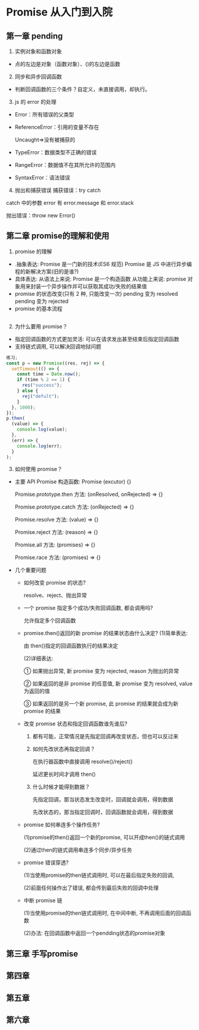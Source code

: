 # Promise 从入门到入院

## 第一章 pending

1. 实例对象和函数对象

- 点的左边是对象（函数对象）、()的左边是函数

2. 同步和异步回调函数

- 判断回调函数的三个条件？自定义，未直接调用，却执行。

3. js 的 error 的处理

- Error：所有错误的父类型
- ReferenceError：引用的变量不存在

  Uncaught=>没有被捕获的

- TypeError：数据类型不正确的错误
- RangeError：数据值不在其所允许的范围内
- SyntaxError：语法错误

4. 抛出和捕获错误
   捕获错误：try catch

catch 中的参数 error 有 error.message 和 error.stack

抛出错误：throw new Error()

## 第二章 promise的理解和使用

1. promise 的理解

- .抽象表达:
  Promise 是一门新的技术(ES6 规范)
  Promise 是 JS 中进行异步编程的新解决方案(旧的是谁?)
- 具体表达:
  从语法上来说: Promise 是一个构造函数
  从功能上来说: promise 对象用来封装一个异步操作并可以获取其成功/失败的结果值
- promise 的状态改变(只有 2 种, 只能改变一次)
  pending 变为 resolved
  pending 变为 rejected
- promise 的基本流程

 <img :src="$withBase('/前端/promise流程.png')">

2.  为什么要用 promise？

- 指定回调函数的方式更加灵活: 可以在请求发出甚至结束后指定回调函数
- 支持链式调用, 可以解决回调地狱问题

```js
练习;
const p = new Promise((res, rej) => {
  setTimeout(() => {
    const time = Date.now();
    if (time % 2 == 1) {
      res("success");
    } else {
      rej("defult");
    }
  }, 1000);
});
p.then(
  (value) => {
    console.log(value);
  },
  (err) => {
    console.log(err);
  }
);
```

3. 如何使用 promise？

- 主要 API
  Promise 构造函数: Promise (excutor) {}

  Promise.prototype.then 方法: (onResolved, onRejected) => {}

  Promise.prototype.catch 方法: (onRejected) => {}

  Promise.resolve 方法: (value) => {}

  Promise.reject 方法: (reason) => {}

  Promise.all 方法: (promises) => {}

  Promise.race 方法: (promises) => {}

- 几个重要问题

  - 如何改变 promise 的状态?

    resolve、reject、抛出异常

  - 一个 promise 指定多个成功/失败回调函数, 都会调用吗?

    允许指定多个回调函数

  - promise.then()返回的新 promise 的结果状态由什么决定?
    (1)简单表达:

    由 then()指定的回调函数执行的结果决定

    (2)详细表达:

    ① 如果抛出异常, 新 promise 变为 rejected, reason 为抛出的异常

    ② 如果返回的是非 promise 的任意值, 新 promise 变为 resolved, value 为返回的值

    ③ 如果返回的是另一个新 promise, 此 promise 的结果就会成为新 promise 的结果

  - 改变 promise 状态和指定回调函数谁先谁后?

    1. 都有可能，正常情况是先指定回调再改变状态，但也可以反过来

    2. 如何先改状态再指定回调？

       在执行器函数中直接调用 resolve()/reject()

       延迟更长时间才调用 then()

    3. 什么时候才能得到数据？

       先指定回调，那当状态发生改变时，回调就会调用，得到数据

       先改状态的，那当指定回调时，回调函数就会调用，得到数据

  - promise 如何串连多个操作任务?
   
       (1)promise的then()返回一个新的promise, 可以开成then()的链式调用
 
       (2)通过then的链式调用串连多个同步/异步任务
  - promise 错误穿透?
   
       (1)当使用promise的then链式调用时, 可以在最后指定失败的回调, 
       
       (2)前面任何操作出了错误, 都会传到最后失败的回调中处理
  - 中断 promise 链
   
       (1)当使用promise的then链式调用时, 在中间中断, 不再调用后面的回调函数
       
       (2)办法: 在回调函数中返回一个pendding状态的promise对象

## 第三章 手写promise

## 第四章

## 第五章

## 第六章
